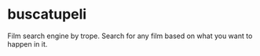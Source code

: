 # buscatupeli
Film search engine by trope. 
Search for any film based on what you want to happen in it.